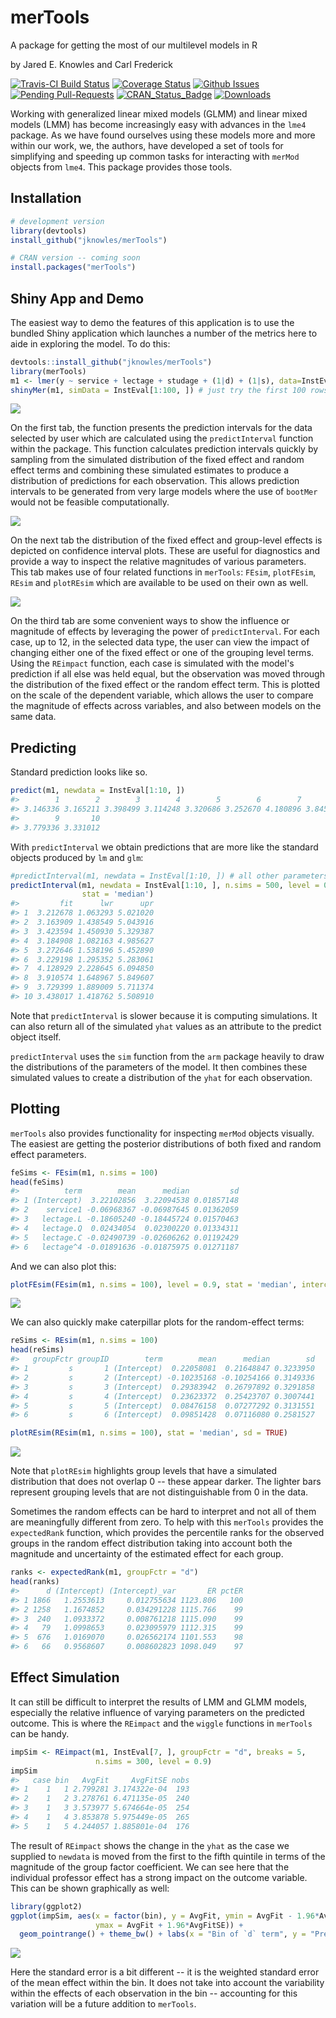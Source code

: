 <!-- README.md is generated from README.Rmd. Please edit that file -->
merTools
========

A package for getting the most of our multilevel models in R

by Jared E. Knowles and Carl Frederick

[![Travis-CI Build Status](https://travis-ci.org/jknowles/merTools.png?branch=master)](https://travis-ci.org/jknowles/merTools) [![Coverage Status](https://coveralls.io/repos/jknowles/merTools/badge.svg?branch=master)](https://coveralls.io/r/jknowles/merTools?branch=master) [![Github Issues](http://githubbadges.herokuapp.com/jknowles/merTools/issues.svg)](https://github.com/jknowles/merTools/issues) [![Pending Pull-Requests](http://githubbadges.herokuapp.com/jknowles/merTools/pulls.svg?style=flat)](https://github.com/jknowles/merTools/pulls) [![CRAN\_Status\_Badge](http://www.r-pkg.org/badges/version/caretEnsemble)](http://cran.r-project.org/web/packages/merTools) [![Downloads](http://cranlogs.r-pkg.org/badges/merTools)](http://cran.rstudio.com/package=merTools)

Working with generalized linear mixed models (GLMM) and linear mixed models (LMM) has become increasingly easy with advances in the `lme4` package. As we have found ourselves using these models more and more within our work, we, the authors, have developed a set of tools for simplifying and speeding up common tasks for interacting with `merMod` objects from `lme4`. This package provides those tools.

Installation
------------

``` r
# development version
library(devtools)
install_github("jknowles/merTools")

# CRAN version -- coming soon
install.packages("merTools")
```

Shiny App and Demo
------------------

The easiest way to demo the features of this application is to use the bundled Shiny application which launches a number of the metrics here to aide in exploring the model. To do this:

``` r
devtools::install_github("jknowles/merTools")
library(merTools)
m1 <- lmer(y ~ service + lectage + studage + (1|d) + (1|s), data=InstEval)
shinyMer(m1, simData = InstEval[1:100, ]) # just try the first 100 rows of data
```

![](README-predPanel.png)

On the first tab, the function presents the prediction intervals for the data selected by user which are calculated using the `predictInterval` function within the package. This function calculates prediction intervals quickly by sampling from the simulated distribution of the fixed effect and random effect terms and combining these simulated estimates to produce a distribution of predictions for each observation. This allows prediction intervals to be generated from very large models where the use of `bootMer` would not be feasible computationally.

![](README-effPanel.png)

On the next tab the distribution of the fixed effect and group-level effects is depicted on confidence interval plots. These are useful for diagnostics and provide a way to inspect the relative magnitudes of various parameters. This tab makes use of four related functions in `merTools`: `FEsim`, `plotFEsim`, `REsim` and `plotREsim` which are available to be used on their own as well.

![](README-substPanel.png)

On the third tab are some convenient ways to show the influence or magnitude of effects by leveraging the power of `predictInterval`. For each case, up to 12, in the selected data type, the user can view the impact of changing either one of the fixed effect or one of the grouping level terms. Using the `REimpact` function, each case is simulated with the model's prediction if all else was held equal, but the observation was moved through the distribution of the fixed effect or the random effect term. This is plotted on the scale of the dependent variable, which allows the user to compare the magnitude of effects across variables, and also between models on the same data.

Predicting
----------

Standard prediction looks like so.

``` r
predict(m1, newdata = InstEval[1:10, ])
#>        1        2        3        4        5        6        7        8 
#> 3.146336 3.165211 3.398499 3.114248 3.320686 3.252670 4.180896 3.845218 
#>        9       10 
#> 3.779336 3.331012
```

With `predictInterval` we obtain predictions that are more like the standard objects produced by `lm` and `glm`:

``` r
#predictInterval(m1, newdata = InstEval[1:10, ]) # all other parameters are optional
predictInterval(m1, newdata = InstEval[1:10, ], n.sims = 500, level = 0.9, 
                stat = 'median')
#>         fit      lwr      upr
#> 1  3.212678 1.063293 5.021020
#> 2  3.163909 1.438549 5.043916
#> 3  3.423594 1.450930 5.329387
#> 4  3.184908 1.082163 4.985627
#> 5  3.272646 1.538196 5.452890
#> 6  3.229198 1.295352 5.283061
#> 7  4.128929 2.228645 6.094850
#> 8  3.910574 1.648967 5.849607
#> 9  3.729399 1.889009 5.711374
#> 10 3.438017 1.418762 5.508910
```

Note that `predictInterval` is slower because it is computing simulations. It can also return all of the simulated `yhat` values as an attribute to the predict object itself.

`predictInterval` uses the `sim` function from the `arm` package heavily to draw the distributions of the parameters of the model. It then combines these simulated values to create a distribution of the `yhat` for each observation.

Plotting
--------

`merTools` also provides functionality for inspecting `merMod` objects visually. The easiest are getting the posterior distributions of both fixed and random effect parameters.

``` r
feSims <- FEsim(m1, n.sims = 100)
head(feSims)
#>          term        mean      median         sd
#> 1 (Intercept)  3.22102856  3.22094538 0.01857148
#> 2    service1 -0.06968367 -0.06987645 0.01362059
#> 3   lectage.L -0.18605240 -0.18445724 0.01570463
#> 4   lectage.Q  0.02434054  0.02300220 0.01334311
#> 5   lectage.C -0.02490739 -0.02606262 0.01192429
#> 6   lectage^4 -0.01891636 -0.01875975 0.01271187
```

And we can also plot this:

``` r
plotFEsim(FEsim(m1, n.sims = 100), level = 0.9, stat = 'median', intercept = FALSE)
```

![](README-FEsimPlot-1.png)

We can also quickly make caterpillar plots for the random-effect terms:

``` r
reSims <- REsim(m1, n.sims = 100)
head(reSims)
#>   groupFctr groupID        term        mean      median        sd
#> 1         s       1 (Intercept)  0.22058081  0.21648847 0.3233950
#> 2         s       2 (Intercept) -0.10235168 -0.10254166 0.3149336
#> 3         s       3 (Intercept)  0.29383942  0.26797892 0.3291858
#> 4         s       4 (Intercept)  0.23623372  0.25423707 0.3007441
#> 5         s       5 (Intercept)  0.08476158  0.07277292 0.3131551
#> 6         s       6 (Intercept)  0.09851428  0.07116080 0.2581527
```

``` r
plotREsim(REsim(m1, n.sims = 100), stat = 'median', sd = TRUE)
```

![](README-reSimplot-1.png)

Note that `plotREsim` highlights group levels that have a simulated distribution that does not overlap 0 -- these appear darker. The lighter bars represent grouping levels that are not distinguishable from 0 in the data.

Sometimes the random effects can be hard to interpret and not all of them are meaningfully different from zero. To help with this `merTools` provides the `expectedRank` function, which provides the percentile ranks for the observed groups in the random effect distribution taking into account both the magnitude and uncertainty of the estimated effect for each group.

``` r
ranks <- expectedRank(m1, groupFctr = "d")
head(ranks)
#>      d (Intercept) (Intercept)_var       ER pctER
#> 1 1866   1.2553613     0.012755634 1123.806   100
#> 2 1258   1.1674852     0.034291228 1115.766    99
#> 3  240   1.0933372     0.008761218 1115.090    99
#> 4   79   1.0998653     0.023095979 1112.315    99
#> 5  676   1.0169070     0.026562174 1101.553    98
#> 6   66   0.9568607     0.008602823 1098.049    97
```

Effect Simulation
-----------------

It can still be difficult to interpret the results of LMM and GLMM models, especially the relative influence of varying parameters on the predicted outcome. This is where the `REimpact` and the `wiggle` functions in `merTools` can be handy.

``` r
impSim <- REimpact(m1, InstEval[7, ], groupFctr = "d", breaks = 5, 
                   n.sims = 300, level = 0.9)
impSim
#>   case bin   AvgFit     AvgFitSE nobs
#> 1    1   1 2.799281 3.174322e-04  193
#> 2    1   2 3.278761 6.471135e-05  240
#> 3    1   3 3.573977 5.674664e-05  254
#> 4    1   4 3.853878 5.975449e-05  265
#> 5    1   5 4.244057 1.885801e-04  176
```

The result of `REimpact` shows the change in the `yhat` as the case we supplied to `newdata` is moved from the first to the fifth quintile in terms of the magnitude of the group factor coefficient. We can see here that the individual professor effect has a strong impact on the outcome variable. This can be shown graphically as well:

``` r
library(ggplot2)
ggplot(impSim, aes(x = factor(bin), y = AvgFit, ymin = AvgFit - 1.96*AvgFitSE, 
                   ymax = AvgFit + 1.96*AvgFitSE)) + 
  geom_pointrange() + theme_bw() + labs(x = "Bin of `d` term", y = "Predicted Fit")
```

![](README-reImpactplot-1.png)

Here the standard error is a bit different -- it is the weighted standard error of the mean effect within the bin. It does not take into account the variability within the effects of each observation in the bin -- accounting for this variation will be a future addition to `merTools`.
